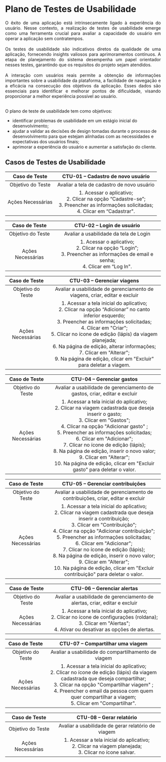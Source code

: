 # Plano de Testes de Usabilidade

<div align="justify">
O êxito de uma aplicação está intrinsecamente ligado à experiência do usuário. Nesse contexto, a realização de testes de usabilidade emerge como uma ferramenta crucial para avaliar a capacidade do usuário em operar a aplicação sem contratempos.</div><br>
<div align="justify">
Os testes de usabilidade são indicativos diretos da qualidade de uma aplicação, fornecendo insights valiosos para aprimoramentos contínuos. A etapa de planejamento do sistema desempenha um papel orientador nesses testes, garantindo que os requisitos do projeto sejam atendidos.</div><br>
<div align="justify">
A interação com usuários reais permite a obtenção de informações importantes sobre a usabilidade da plataforma, a facilidade de navegação e a eficácia na consecução dos objetivos da aplicação. Esses dados são essenciais para identificar e melhorar pontos de dificuldade, visando proporcionar a melhor experiência possível ao usuário.</div><br>

O plano de teste de usabilidade tem como objetivos:
- identificar problemas de usabilidade em um estágio inicial do desenvolvimento;
- ajudar a validar as decisões de design tomadas durante o processo de desenvolvimento para que estejam alinhadas com as necessidades e expectativas dos usuários finais;
- aprimorar a experiência do usuário e aumentar a satisfação do cliente.

## Casos de Testes de Usabilidade

| **Caso de Teste** 	| **CTU-01 – Cadastro de novo usuário** 	|
|:---:	|:---:	|
| Objetivo do Teste 	| Avaliar a tela de cadastro de novo usuário |
| Ações Necessárias 	| 1. Acessar o aplicativo; <br> 2. Clicar na opção “Cadastre-se”; <br> 3. Preencher as informações solicitadas; <br> 4. Clicar em “Cadastrar". |

| **Caso de Teste** 	| **CTU-02 – Login de usuário** 	|
|:---:	|:---:	|
| Objetivo do Teste 	| Avaliar a usabilidade da tela de Login |
| Ações Necessárias 	| 1. Acessar o aplicativo; <br> 2. Clicar na opção “Login”; <br> 3. Preencher as informações de email e senha; <br> 4. Clicar em “Log In". |

| **Caso de Teste** 	| **CTU-03 – Gerenciar viagens** 	|
|:---:	|:---:	|
| Objetivo do Teste 	| Avaliar a usabilidade de gerenciamento de viagens, criar, editar e excluir  |
| Ações Necessárias 	| 1. Acessar a tela inicial do aplicativo; <br> 2. Clicar na opção “Adicionar” no canto inferior esquerdo; <br> 3. Preencher as informações solicitadas; <br> 4. Clicar em "Criar"; <br> 5. Clicar no ícone de edição (lápis) da viagem planejada; <br> 6. Na página de edição, alterar informações; <br> 7. Clicar em "Alterar"; <br> 9. Na página de edição, clicar em "Excluir" para deletar a viagem. |

| **Caso de Teste** 	| **CTU-04 – Gerenciar gastos** 	|
|:---:	|:---:	|
| Objetivo do Teste 	| Avaliar a usabilidade de gerenciamento de gastos, criar, editar e excluir |
| Ações Necessárias 	| 1. Acessar a tela inicial do aplicativo; <br> 2. Clicar na viagem cadastrada que deseja inserir o gasto; <br> 3. Clicar em "Gastos"; <br> 4. Clicar na opção "Adicionar gasto" ; <br> 5. Preencher as informações solicitadas; <br> 6. Clicar em "Adicionar"; <br> 7. Clicar no ícone de edição (lápis); <br> 8. Na página de edição, inserir o novo valor; <br> 9. Clicar em "Alterar"; <br> 10. Na página de edição, clicar em "Excluir gasto" para deletar o valor. |

| **Caso de Teste** 	| **CTU-05 – Gerenciar contribuições** 	|
|:---:	|:---:	|
| Objetivo do Teste 	| Avaliar a usabilidade de gerenciamento de contribuições, criar, editar e excluir |
| Ações Necessárias 	| 1. Acessar a tela inicial do aplicativo; <br> 2. Clicar na viagem cadastrada que deseja inserir a contribuição; <br> 3. Clicar em "Contribuição"; <br> 4. Clicar na opção "Adicionar contribuição"; <br> 5. Preencher as informações solicitadas; <br> 6. Clicar em "Adicionar"; <br> 7. Clicar no ícone de edição (lápis); <br> 8. Na página de edição, inserir o novo valor; <br> 9. Clicar em "Alterar"; <br> 10. Na página de edição, clicar em "Excluir contribuição" para deletar o valor. |

| **Caso de Teste** 	| **CTU-06 – Gerenciar alertas** 	|
|:---:	|:---:	|
| Objetivo do Teste 	| Avaliar a usabilidade de gerenciamento de alertas, criar, editar e excluir |
| Ações Necessárias 	| 1. Acessar a tela inicial do aplicativo; <br> 2. Clicar no ícone de configurações (roldana); <br> 3. Clicar em "Alertas"; <br> 4. Ativar ou desativar as opções de alertas. |


| **Caso de Teste** 	| **CTU-07 – Compartilhar uma viagem** 	|
|:---:	|:---:	|
| Objetivo do Teste 	| Avaliar a usabilidade do compartilhamento de viagem |
| Ações Necessárias 	| 1. Acessar a tela inicial do aplicativo; <br> 2. Clicar no ícone de edição (lápis) da viagem cadastrada que deseja compartilhar; <br> 3. Clicar na opção "Compartilhar viagem" ; <br> 4. Preencher o email da pessoa com quem quer compartilhar a viagem; <br> 5. Clicar em "Compartilhar". |

| **Caso de Teste** 	| **CTU-08 – Gerar relatório** 	|
|:---:	|:---:	|
| Objetivo do Teste 	| Avaliar a usabilidade de gerar relatório de viagem |
| Ações Necessárias 	| 1. Acessar a tela inicial do aplicativo; <br> 2. Clicar na viagem planejada; <br> 3. Clicar no ícone salvar. <br> |

